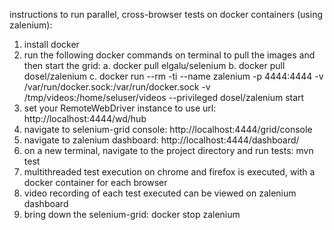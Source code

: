 instructions to run parallel, cross-browser tests on docker containers (using zalenium):
1. install docker
2. run the following docker commands on terminal to pull the images and then start the grid:
	a. docker pull elgalu/selenium
	b. docker pull dosel/zalenium
	c. docker run --rm -ti --name zalenium -p 4444:4444 -v /var/run/docker.sock:/var/run/docker.sock -v /tmp/videos:/home/seluser/videos --privileged dosel/zalenium start
3. set your RemoteWebDriver instance to use url: http://localhost:4444/wd/hub
4. navigate to selenium-grid console: http://localhost:4444/grid/console
5. navigate to zalenium dashboard: http://localhost:4444/dashboard/
6. on a new terminal, navigate to the project directory and run tests: mvn test
7. multithreaded test execution on chrome and firefox is executed, with a docker container for each browser
8. video recording of each test executed can be viewed on zalenium dashboard
9. bring down the selenium-grid: docker stop zalenium 
